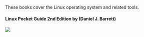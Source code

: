 These books cover the Linux operating system and related tools.

#### Linux Pocket Guide 2nd Edition by (Daniel J. Barrett)
![](https://images-eu.ssl-images-amazon.com/images/I/51AbKrNDvaL._SL75_.jpg)

